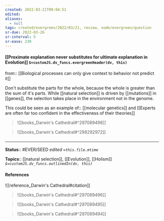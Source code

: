 ```yaml
---
created: 2022-03-21T09:04:51 
edited: 
aliases:
  - null
tags: created/evergreen/2022/03/21, review, node/evergreen/question
sr-due: 2022-03-26
sr-interval: 5
sr-ease: 230
---
```


#### [[Proximate explanation never substitutes for ultimate explanation in Evolution]] `$=customJS.dv_funcs.evergreenHeader(dv, this)`

from:: [[Biological processes can only give context to behavior not predict it]]

Don't substitute the parts for the whole, because the whole is greater than the sum of it's parts.
While [[natural selection]] is driven by [[mutations]] in [[genes]], 
the selection takes place in the environment not in the genome.

This could be seen as an 
example of:: [[molecular genetics]] and [[Experts are often far too confident in the effectiveness of their theories]]


> ![[books_Darwin's Cathedral#^297089498]]


> ![[books_Darwin's Cathedral#^298292972]]


### <hr class="footnote"/>

**Status**:: #EVER/SEED 
*edited `=this.file.mtime`*

**Topics**:: [[natural selection]], [[Evolution]], [[Holism]]
*`$=customJS.dv_funcs.outlinedIn(dv, this)`*

#### References

![[reference_Darwin's Cathedral#citation]]

> ![[books_Darwin's Cathedral#^297089496]]

> ![[books_Darwin's Cathedral#^297089495]]

> ![[books_Darwin's Cathedral#^297089494]]
